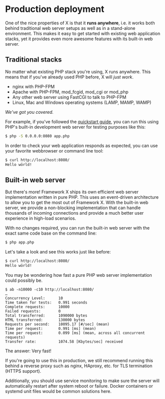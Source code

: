 # Production deployment

One of the nice properties of X is that it **runs anywhere**, i.e. it works both
behind traditional web server setups as well as in a stand-alone environment.
This makes it easy to get started with existing web application stacks, yet it
provides even more awesome features with its built-in web server.

## Traditional stacks

No matter what existing PHP stack you're using, X runs anywhere.
This means that if you've already used PHP before, X will *just work*.

* nginx with PHP-FPM
* Apache with PHP-FPM, mod_fcgid, mod_cgi or mod_php
* Any other web server using FastCGI to talk to PHP-FPM
* Linux, Mac and Windows operating systems (<abbrev title="Apache, MySQL or MariaDB, PHP, on Linux, Mac or Windows operating systems">LAMP, MAMP, WAMP</abbrev>)

*We've got you covered.*

For example, if you've followed the [quickstart guide](../getting-started/quickstart.md), you can run this using PHP's built-in development web
server for testing purposes like this:

```bash
$ php -S 0.0.0.0:8080 app.php
```

In order to check your web application responds as expected, you can use your favorite webbrowser or command line tool:

```bash
$ curl http://localhost:8080/
Hello wörld!
```

## Built-in web server

But there's more!
Framework X ships its own efficient web server implementation written in pure PHP.
This uses an event-driven architecture to allow you to get the most out of Framework X.
With the built-in web server, we provide a non-blocking implementation that can handle thousands of incoming connections and provide a much better user experience in high-load scenarios.

With no changes required, you can run the built-in web server with the exact same code base on the command line:

```bash
$ php app.php
```

Let's take a look and see this works just like before:

```bash
$ curl http://localhost:8080/
Hello wörld!
```

You may be wondering how fast a pure PHP web server implementation could possibly be.

```
$ ab -n10000 -c10 http://localhost:8080/
…
Concurrency Level:      10
Time taken for tests:   0.991 seconds
Complete requests:      10000
Failed requests:        0
Total transferred:      1090000 bytes
HTML transferred:       130000 bytes
Requests per second:    10095.17 [#/sec] (mean)
Time per request:       0.991 [ms] (mean)
Time per request:       0.099 [ms] (mean, across all concurrent requests)
Transfer rate:          1074.58 [Kbytes/sec] received
```

The answer: Very fast!

If you're going to use this in production, we still recommend running this
behind a reverse proxy such as nginx, HAproxy, etc. for TLS termination
(HTTPS support).

Additionally, you should use service monitoring to make sure the server will
automatically restart after system reboot or failure. Docker containers or
systemd unit files would be common solutions here.
